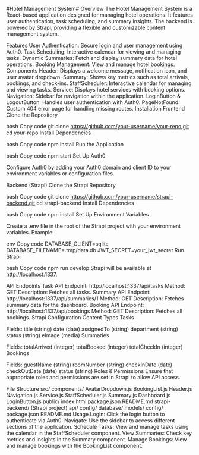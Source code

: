 #Hotel Management System#
Overview
The Hotel Management System is a React-based application designed for managing hotel operations. It features user authentication, task scheduling, and summary insights. The backend is powered by Strapi, providing a flexible and customizable content management system.

Features
User Authentication: Secure login and user management using Auth0.
Task Scheduling: Interactive calendar for viewing and managing tasks.
Dynamic Summaries: Fetch and display summary data for hotel operations.
Booking Management: View and manage hotel bookings.
Components
Header: Displays a welcome message, notification icon, and user avatar dropdown.
Summary: Shows key metrics such as total arrivals, bookings, and check-ins.
StaffScheduler: Interactive calendar for managing and viewing tasks.
Service: Displays hotel services with booking options.
Navigation: Sidebar for navigation within the application.
LoginButton & LogoutButton: Handles user authentication with Auth0.
PageNotFound: Custom 404 error page for handling missing routes.
Installation
Frontend
Clone the Repository

bash
Copy code
git clone https://github.com/your-username/your-repo.git
cd your-repo
Install Dependencies

bash
Copy code
npm install
Run the Application

bash
Copy code
npm start
Set Up Auth0

Configure Auth0 by adding your Auth0 domain and client ID to your environment variables or configuration files.

Backend (Strapi)
Clone the Strapi Repository

bash
Copy code
git clone https://github.com/your-username/strapi-backend.git
cd strapi-backend
Install Dependencies

bash
Copy code
npm install
Set Up Environment Variables

Create a .env file in the root of the Strapi project with your environment variables. Example:

env
Copy code
DATABASE_CLIENT=sqlite
DATABASE_FILENAME=.tmp/data.db
JWT_SECRET=your_jwt_secret
Run Strapi

bash
Copy code
npm run develop
Strapi will be available at http://localhost:1337.

API Endpoints
Task API
Endpoint: http://localhost:1337/api/tasks
Method: GET
Description: Fetches all tasks.
Summary API
Endpoint: http://localhost:1337/api/summaries/1
Method: GET
Description: Fetches summary data for the dashboard.
Booking API
Endpoint: http://localhost:1337/api/bookings
Method: GET
Description: Fetches all bookings.
Strapi Configuration
Content Types
Tasks

Fields:
title (string)
date (date)
assignedTo (string)
department (string)
status (string)
eimage (media)
Summaries

Fields:
totalArrived (integer)
totalBooked (integer)
totalCheckIn (integer)
Bookings

Fields:
guestName (string)
roomNumber (string)
checkInDate (date)
checkOutDate (date)
status (string)
Roles & Permissions
Ensure that appropriate roles and permissions are set in Strapi to allow API access.

File Structure
src/
components/
AvatarDropdown.js
BookingList.js
Header.js
Navigation.js
Service.js
StaffScheduler.js
Summary.js
Dashboard.js
LoginButton.js
public/
index.html
package.json
README.md
strapi-backend/ (Strapi project)
api/
config/
database/
models/
config/
package.json
README.md
Usage
Login: Click the login button to authenticate via Auth0.
Navigate: Use the sidebar to access different sections of the application.
Schedule Tasks: View and manage tasks using the calendar in the StaffScheduler component.
View Summaries: Check key metrics and insights in the Summary component.
Manage Bookings: View and manage bookings with the BookingList component.
